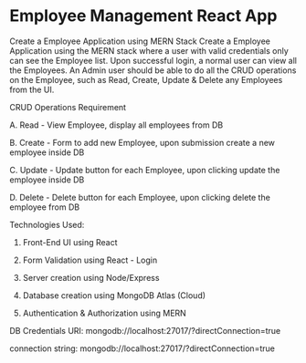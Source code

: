 
# Employee Management React App

Create a Employee Application using MERN Stack
Create a Employee Application using the MERN stack where a user with valid credentials only can see the Employee list. Upon successful login, a normal user can view all the Employees. An Admin user should be able to do all the CRUD operations on the Employee, such as Read, Create, Update & Delete any Employees from the UI.

CRUD Operations Requirement

A. Read - View Employee, display all employees from DB

B. Create - Form to add new Employee, upon submission create a new employee inside DB

C. Update - Update button for each Employee, upon clicking update the employee inside DB

D. Delete - Delete button for each Employee, upon clicking delete the employee from DB

Technologies Used:

1. Front-End UI using React

2. Form Validation using React - Login

3. Server creation using Node/Express

4. Database creation using MongoDB Atlas (Cloud)

5. Authentication & Authorization using MERN


DB Credentials
URI: mongodb://localhost:27017/?directConnection=true

connection string: mongodb://localhost:27017/?directConnection=true

